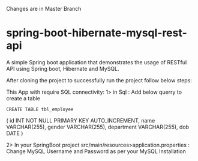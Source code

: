 Changes are in Master Branch
# spring-boot-hibernate-mysql-rest-api
A simple Spring boot application that demonstrates the usage of RESTful API using Spring boot, Hibernate and MySQL.

After cloning the project to successfully run the project follow below steps:

This App with require SQL connectivity:
 1> in Sql :  Add below querry to create a table
 
    CREATE TABLE tbl_employee
(
	id INT NOT NULL PRIMARY KEY AUTO_INCREMENT,
    	name VARCHAR(255),
    	gender VARCHAR(255),
    	department VARCHAR(255),
    	dob DATE
)

2> In your SpringBoot project src/main/resources>application.properties : Change MySQL Username and Password as per your MySQL Installation
